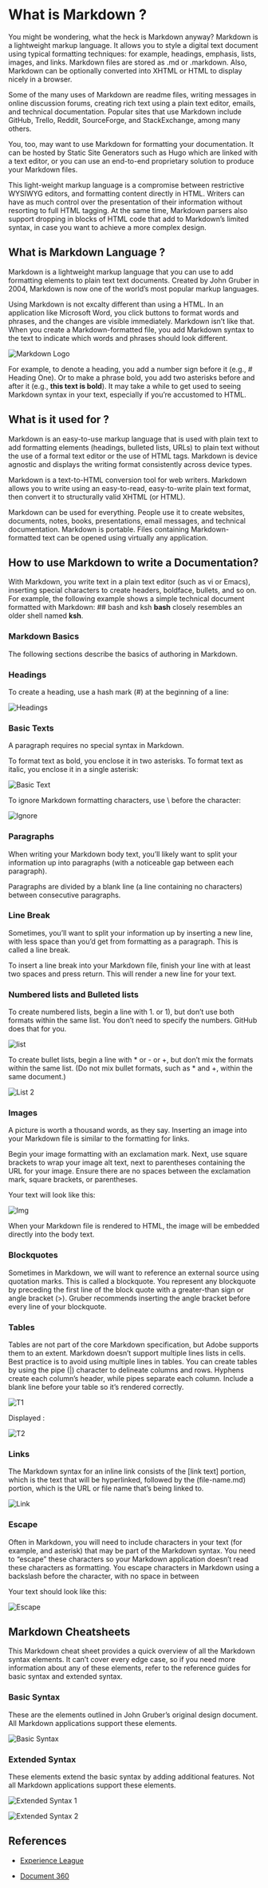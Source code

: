 # **What is Markdown ?**

You might be wondering, what the heck is Markdown anyway?
Markdown is a lightweight markup language. It allows you to style a digital text document using typical formatting techniques: for example, headings, emphasis, lists, images, and links. Markdown files are stored as .md or .markdown. Also, Markdown can be optionally converted into XHTML or HTML to display nicely in a browser.

Some of the many uses of Markdown are readme files, writing messages in online discussion forums, creating rich text using a plain text editor, emails, and technical documentation. Popular sites that use Markdown include GitHub, Trello, Reddit, SourceForge, and StackExchange, among many others.

You, too, may want to use Markdown for formatting your documentation. It can be hosted by Static Site Generators such as Hugo which are linked with a text editor, or you can use an end-to-end proprietary solution to produce your Markdown files.

This light-weight markup language is a compromise between restrictive WYSIWYG editors, and formatting content directly in HTML. Writers can have as much control over the presentation of their information without resorting to full HTML tagging. At the same time, Markdown parsers also support dropping in blocks of HTML code that add to Markdown’s limited syntax, in case you want to achieve a more complex design.

## **What is Markdown Language ?**

Markdown is a lightweight markup language that you can use to add formatting elements to plain text text documents. Created by John Gruber in 2004, Markdown is now one of the world’s most popular markup languages.

Using Markdown is not excalty different than using a HTML. In an application like Microsoft Word, you click buttons to format words and phrases, and the changes are visible immediately. Markdown isn’t like that. When you create a Markdown-formatted file, you add Markdown syntax to the text to indicate which words and phrases should look different.

![Markdown Logo](https://th.bing.com/th/id/OIP.8LEc7kGIdbNd9IIbND-PYwE-DE?pid=ImgDet&rs=1)

For example, to denote a heading, you add a number sign before it (e.g., # Heading One). Or to make a phrase bold, you add two asterisks before and after it (e.g., **this text is bold**). It may take a while to get used to seeing Markdown syntax in your text, especially if you’re accustomed to HTML.

## **What is it used for ?**

Markdown is an easy-to-use markup language that is used with plain text to add formatting elements (headings, bulleted lists, URLs) to plain text without the use of a formal text editor or the use of HTML tags. Markdown is device agnostic and displays the writing format consistently across device types.

Markdown is a text-to-HTML conversion tool for web writers. Markdown allows you to write using an easy-to-read, easy-to-write plain text format, then convert it to structurally valid XHTML (or HTML).

Markdown can be used for everything. People use it to create websites, documents, notes, books, presentations, email messages, and technical documentation. Markdown is portable. Files containing Markdown-formatted text can be opened using virtually any application.

## **How to use Markdown to write a Documentation?**

With Markdown, you write text in a plain text editor (such as vi or Emacs), inserting special characters to create headers, boldface, bullets, and so on. For example, the following example shows a simple technical document formatted with Markdown: ## bash and ksh **bash** closely resembles an older shell named **ksh**.

### **Markdown Basics**

The following sections describe the basics of authoring in Markdown.

### **Headings**

To create a heading, use a hash mark (#) at the beginning of a line:

![Headings](https://github.com/Ryder-37/Markdown-G6/blob/main/Markdown%20Images/Screenshot%202023-03-25%20193817.png?raw=true)

### **Basic Texts**

A paragraph requires no special syntax in Markdown.

To format text as bold, you enclose it in two asterisks. To format text as italic, you enclose it in a single asterisk:

![Basic Text](https://github.com/Ryder-37/Markdown-G6/blob/main/Markdown%20Images/Basic%20Text.png?raw=true)

To ignore Markdown formatting characters, use \ before the character:

![Ignore](https://github.com/Ryder-37/Markdown-G6/blob/main/Markdown%20Images/ignore.png?raw=true)

### **Paragraphs**

When writing your Markdown body text, you’ll likely want to split your information up into paragraphs (with a noticeable gap between each paragraph).

Paragraphs are divided by a blank line (a line containing no characters) between consecutive paragraphs.

### **Line Break**

Sometimes, you’ll want to split your information up by inserting a new line, with less space than you’d get from formatting as a paragraph. This is called a line break.

To insert a line break into your Markdown file, finish your line with at least two spaces and press return. This will render a new line for your text.

### **Numbered lists and Bulleted lists**

To create numbered lists, begin a line with 1. or 1), but don’t use both formats within the same list. You don’t need to specify the numbers. GitHub does that for you.

![list](https://github.com/Ryder-37/Markdown-G6/blob/main/Markdown%20Images/list%20.png?raw=true)

To create bullet lists, begin a line with * or - or +, but don’t mix the formats within the same list. (Do not mix bullet formats, such as * and +, within the same document.)

![List 2](https://github.com/Ryder-37/Markdown-G6/blob/main/Markdown%20Images/List%202.png?raw=true)

### **Images**

A picture is worth a thousand words, as they say. Inserting an image into your Markdown file is similar to the formatting for links.

Begin your image formatting with an exclamation mark. Next, use square brackets to wrap your image alt text, next to parentheses containing the URL for your image. Ensure there are no spaces between the exclamation mark, square brackets, or parentheses.

Your text will look like this:

![Img](https://github.com/Ryder-37/Markdown-G6/blob/main/Markdown%20Images/img.png?raw=true)

When your Markdown file is rendered to HTML, the image will be embedded directly into the body text.

### **Blockquotes**

Sometimes in Markdown, we will want to reference an external source using quotation marks. This is called a blockquote. You represent any blockquote by preceding the first line of the block quote with a greater-than sign or angle bracket (>). Gruber recommends inserting the angle bracket before every line of your blockquote.

### **Tables**

Tables are not part of the core Markdown specification, but Adobe supports them to an extent. Markdown doesn’t support multiple lines lists in cells. Best practice is to avoid using multiple lines in tables. You can create tables by using the pipe (|) character to delineate columns and rows. Hyphens create each column’s header, while pipes separate each column. Include a blank line before your table so it’s rendered correctly.

![T1](https://github.com/Ryder-37/Markdown-G6/blob/main/Markdown%20Images/T1.png?raw=true)

Displayed :

![T2](https://github.com/Ryder-37/Markdown-G6/blob/main/Markdown%20Images/T2.png?raw=true)

### **Links**

The Markdown syntax for an inline link consists of the [link text] portion, which is the text that will be hyperlinked, followed by the (file-name.md) portion, which is the URL or file name that’s being linked to.

![Link](https://github.com/Ryder-37/Markdown-G6/blob/main/Markdown%20Images/link1.png?raw=true)



### **Escape**

Often in Markdown, you will need to include characters in your text (for example, and asterisk) that may be part of the Markdown syntax. You need to “escape” these characters so your Markdown application doesn’t read these characters as formatting.
You escape characters in Markdown using a backslash before the character, with no space in between

Your text should look like this:

![Escape](https://github.com/Ryder-37/Markdown-G6/blob/main/Markdown%20Images/Escape.png?raw=true)

## **Markdown Cheatsheets**

This Markdown cheat sheet provides a quick overview of all the Markdown syntax elements. It can’t cover every edge case, so if you need more information about any of these elements, refer to the reference guides for basic syntax and extended syntax.

### **Basic Syntax**

These are the elements outlined in John Gruber’s original design document. All Markdown applications support these elements.

![Basic Syntax](https://github.com/Ryder-37/Markdown-G6/blob/main/Markdown%20Images/Basic%20Syntax.png?raw=true)

### **Extended Syntax**

These elements extend the basic syntax by adding additional features. Not all Markdown applications support these elements.

![Extended Syntax 1](https://github.com/Ryder-37/Markdown-G6/blob/main/Markdown%20Images/Extended%20Syntax%201.png?raw=true)

![Extended Syntax 2](https://github.com/Ryder-37/Markdown-G6/blob/main/Markdown%20Images/Extended%20Syntax%202.png?raw=true)

## **References**

* [Experience League](https://experienceleague.adobe.com/docs/contributor/contributor-guide/writing-essentials/markdown.html?lang=en)
  
* [Document 360](https://document360.com/blog/introductory-guide-to-markdown-for-documentation-writers/)
